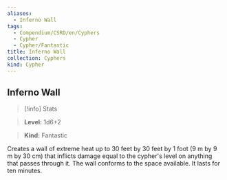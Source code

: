 ```yaml
---
aliases:
  - Inferno Wall
tags:
  - Compendium/CSRD/en/Cyphers
  - Cypher
  - Cypher/Fantastic
title: Inferno Wall
collection: Cyphers
kind: Cypher
---
```

## Inferno Wall    
>[!info] Stats    
> **Level:** 1d6+2    
> **Kind:** Fantastic  
    
Creates a wall of extreme heat up to 30 feet by 30 feet by 1 foot (9 m by 9 m by 30 cm) that inflicts damage equal to the cypher's level on anything that passes through it. The wall conforms to the space available. It lasts for ten minutes.